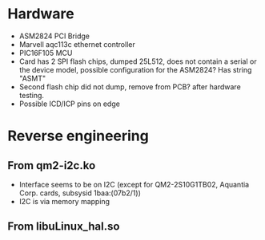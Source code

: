 # Hardware

 - ASM2824 PCI Bridge
 - Marvell aqc113c ethernet controller
 - PIC16F105 MCU
 - Card has 2 SPI flash chips, dumped 25L512, does not contain a serial or the device model, possible configuration for the ASM2824? Has string "ASMT"
 - Second flash chip did not dump, remove from PCB? after hardware  testing.
 - Possible ICD/ICP pins on edge
  

# Reverse engineering 

## From qm2-i2c.ko
- Interface seems to be on I2C (except for QM2-2S10G1TB02, Aquantia Corp. cards, subsysid 1baa:(07b2/1))
- I2C is via memory mapping 


## From libuLinux_hal.so










